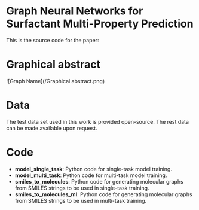 # Graph Neural Networks for Surfactant Multi-Property Prediction
This is the source code for the paper:
# Graphical abstract 
![Graph Name](/Graphical abstract.png)

# Data
The test data set used in this work is provided open-source. The rest data can be made available upon request.

# Code
* **model_single_task**: Python code for single-task model training.
* **model_multi_task**: Python code for multi-task model training.
* **smiles_to_molecules**: Python code for generating molecular graphs from SMILES strings to be used in single-task training.
* **smiles_to_molecules_ml**: Python code for generating molecular graphs from SMILES strings to be used in multi-task training.
